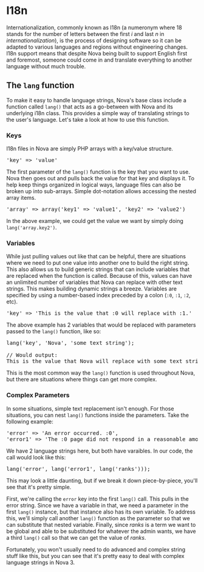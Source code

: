 # I18n

Internationalization, commonly known as I18n (a numeronym where 18 stands for the number of letters between the first _i_ and last _n_ in _internationalization_), is the process of designing software so it can be adapted to various languages and regions without engineering changes. I18n support means that despite Nova being built to support English first and foremost, someone could come in and translate everything to another language without much trouble.

## The `lang` function

To make it easy to handle language strings, Nova's base class include a function called `lang()` that acts as a go-between with Nova and its underlying i18n class. This provides a simple way of translating strings to the user's language. Let's take a look at how to use this function.

### Keys

I18n files in Nova are simply PHP arrays with a key/value structure.

<pre>'key' => 'value'</pre>

The first parameter of the `lang()` function is the key that you want to use. Nova then goes out and pulls back the value for that key and displays it. To help keep things organized in logical ways, language files can also be broken up into sub-arrays. Simple dot-notation allows accessing the nested array items.

<pre>'array' => array('key1' => 'value1', 'key2' => 'value2')</pre>

In the above example, we could get the value we want by simply doing `lang('array.key2')`.

### Variables

While just pulling values out like that can be helpful, there are situations where we need to put one value into another one to build the right string. This also allows us to build generic strings that can include variables that are replaced when the function is called. Because of this, values can have an unlimited number of variables that Nova can replace with other text strings. This makes building dynamic strings a breeze. Variables are specified by using a number-based index preceded by a colon (`:0`, `:1`, `:2`, etc).

<pre>'key' => 'This is the value that :0 will replace with :1.'</pre>

The above example has 2 variables that would be replaced with parameters passed to the `lang()` function, like so:

<pre>lang('key', 'Nova', 'some text string');

// Would output:
This is the value that Nova will replace with some text string.</pre>

This is the most common way the `lang()` function is used throughout Nova, but there are situations where things can get more complex.

### Complex Parameters

In some situations, simple text replacement isn't enough. For those situations, you can nest `lang()` functions inside the parameters. Take the following example:

<pre>'error' => 'An error occurred. :0',
'error1' => 'The :0 page did not respond in a reasonable amount of time.'</pre>

We have 2 language strings here, but both have varaibles. In our code, the call would look like this:

<pre>lang('error', lang('error1', lang('ranks')));</pre>

This may look a little daunting, but if we break it down piece-by-piece, you'll see that it's pretty simple.

First, we're calling the `error` key into the first `lang()` call. This pulls in the error string. Since we have a variable in that, we need a parameter in the first `lang()` instance, but that instance also has its own variable. To address this, we'll simply call another `lang()` function as the parameter so that we can substitute that nested variable. Finally, since _ranks_ is a term we want to be global and able to be substituted for whatever the admin wants, we have a third `lang()` call so that we can get the value of _ranks_.

Fortunately, you won't usually need to do advanced and complex string stuff like this, but you can see that it's pretty easy to deal with complex language strings in Nova 3.